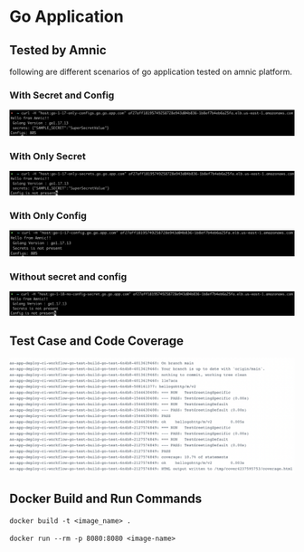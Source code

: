 # Go Application

## Tested by Amnic 
following are different scenarios of go application tested on amnic platform.

### With Secret and Config

![Screenshot](/Tested-Screenshots/Go-1.17-configs-secret.png?raw=true)

### With Only Secret

![Screenshot](/Tested-Screenshots/Go-1.17-only-secret.png?raw=true)

### With Only Config

![Screenshot](/Tested-Screenshots/Go-1.17-only-configs.png?raw=true)

### Without secret and config

![Screenshot](/Tested-Screenshots/Go-1.17-no-config-secret.png?raw=true)

## Test Case and Code Coverage

![Screenshot](/Tested-Screenshots/Go-test-case-code-coverage-main.png)

## Docker Build and Run Commands

```docker build -t <image_name> . ```

```docker run --rm -p 8080:8080 <image-name>```




